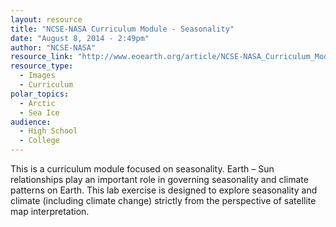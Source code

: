 ```yaml
---
layout: resource
title: "NCSE-NASA Curriculum Module - Seasonality"
date: "August 8, 2014 - 2:49pm"
author: "NCSE-NASA"
resource_link: "http://www.eoearth.org/article/NCSE-NASA_Curriculum_Module_-_Seasonality"
resource_type:
  - Images
  - Curriculum
polar_topics:
  - Arctic
  - Sea Ice
audience:
  - High School
  - College
---
```


This is a curriculum module focused on seasonality.  Earth – Sun relationships play an important role in governing seasonality and climate patterns on Earth. This lab exercise is designed to explore seasonality and climate (including climate change) strictly from the perspective of satellite map interpretation.